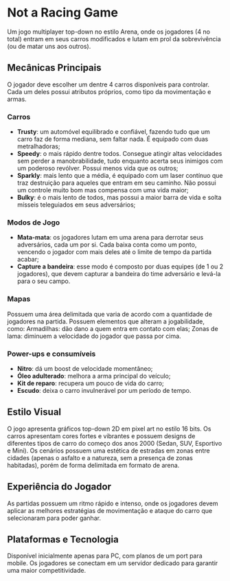 # Not a Racing Game

Um jogo multiplayer top-down no estilo Arena, onde os jogadores (4 no total) entram em seus carros modificados e lutam em prol da sobrevivência (ou de matar uns aos outros).

## Mecânicas Principais

O jogador deve escolher um dentre 4 carros disponíveis para controlar. Cada um deles possui atributos próprios, como tipo da movimentação e armas.

### Carros

- **Trusty**: um automóvel equilibrado e confiável, fazendo tudo que um carro faz de forma mediana, sem faltar nada. É equipado com duas metralhadoras;
- **Speedy**: o mais rápido dentre todos. Consegue atingir altas velocidades sem perder a manobrabilidade, tudo enquanto acerta seus inimigos com um poderoso revólver. Possui menos vida que os outros; 
- **Sparkly**: mais lento que a média, é equipado com um laser contínuo que traz destruição para aqueles que entram em seu caminho. Não possui um controle muito bom mas compensa com uma vida maior;
- **Bulky**: é o mais lento de todos, mas possui a maior barra de vida e solta mísseis teleguiados em seus adversários;

### Modos de Jogo

- **Mata-mata**: os jogadores lutam em uma arena para derrotar seus adversários, cada um por si. Cada baixa conta como um ponto, vencendo o jogador com mais deles até o limite de tempo da partida acabar;
- **Capture a bandeira**: esse modo é composto por duas equipes (de 1 ou 2 jogadores), que devem capturar a bandeira do time adversário e levá-la para o seu campo.

### Mapas

Possuem uma área delimitada que varia de acordo com a quantidade de jogadores na partida. Possuem elementos que alteram a jogabilidade, como: 
Armadilhas: dão dano a quem entra em contato com elas;
Zonas de lama: diminuem a velocidade do jogador que passa por cima.

### Power-ups e consumíveis

- **Nitro**: dá um boost de velocidade momentâneo;
- **Óleo adulterado**: melhora a arma principal do veículo;
- **Kit de reparo**: recupera um pouco de vida do carro;
- **Escudo**: deixa o carro invulnerável por um período de tempo.

## Estilo Visual

O jogo apresenta gráficos top-down 2D em pixel art no estilo 16 bits. Os carros apresentam cores fortes e vibrantes e possuem designs de diferentes tipos de carro do começo dos anos 2000 (Sedan, SUV, Esportivo e Mini). Os cenários possuem uma estética de estradas em zonas entre cidades (apenas o asfalto e a natureza, sem a presença de zonas habitadas), porém de forma delimitada em formato de arena.

## Experiência do Jogador

As partidas possuem um ritmo rápido e intenso, onde os jogadores devem aplicar as melhores estratégias de movimentação e ataque do carro que selecionaram para poder ganhar. 

## Plataformas e Tecnologia

Disponível inicialmente apenas para PC, com planos de um port para mobile. Os jogadores se conectam em um servidor dedicado para garantir uma maior competitividade.
